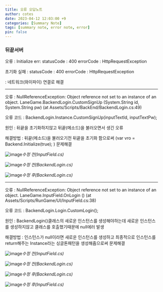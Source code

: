 ```yaml
---
title: 오류 오답노트
author: cotes
date: 2023-04-12 12:03:00 +9
categories: [Summary Note]
tags: [summary note, error note, error]
pin: false
---
```


### 뒤끝서버
오류 : Initialize err: statusCode : 400
    errorCode : HttpRequestException

   초기화 실패 : statusCode : 400
   errorCode : HttpRequestException

: 네트워크(와이파이) 연결로 해결
- - - - - - - - - - - - - - - - - - - - - - - - - - - - - - - - - - - - - - - - - - - - - - - - -
오류 : NullReferenceException: Object reference not set to an instance of an object. LaneGame.BackendLogin.CustomSignUp (System.String id, System.String pw) (at Assets/Scripts/BackEnd/BackendLogin.cs:49)

오류 코드 : BackendLogin.Instance.CustomSignUp(inputTextId, inputTextPw);

원인 : 뒤끝을 초기화하지않고 뒤끝(메소드)을 불러오면서 생긴 오류

해결방법 : 뒤끝(메소드)을 불러오기전 뒤끝을 초기화 함으로써 (var vro = Backend.Initialize(true); ) 문제해결

![image](https://user-images.githubusercontent.com/124504898/231338823-a58d3f8d-3ab9-417a-b688-53b4f429a205.png)*수정 전(InputField.cs)*

![image](https://user-images.githubusercontent.com/124504898/231338989-9f09fb49-4353-4dba-b14c-8381f113c43d.png)*수정 전(BackendLogin.cs)*

![image](https://user-images.githubusercontent.com/124504898/231347012-48fb47fc-9c5b-4b31-97c3-1cbf4b40e788.png)*수정 후(BackendLogin.cs)*
- - - - - - - - - - - - - - - - - - - - - - - - - - - - - - - - - - - - - - - - - - - - - - - - -
오류 : NullReferenceException: Object reference not set to an instance of an object. LaneGame.InputField.OnLogin () (at Assets/Scripts/RunGame/UI/InputField.cs:38)

오류 코드 : BackendLogin.Login.CustomLogin();

원인 : BackendLogin()클래스의 새로운 인스턴스를 생성해야하는데 새로운 인스턴스를 생성하지않고 클래스를 호출했기때문에 null에러 발생

해결방법 : 인스턴스가 null이라면 새로운 인스턴스를 생성하고 최종적으로 인스턴스를 return해주는 Instance라는 싱글톤패턴을 생성해줌으로써 문제해결

![image](https://user-images.githubusercontent.com/124504898/231348897-fcb5cda0-7468-49e6-b444-388523bb4941.png)*수정 전(InputField.cs)*

![image](https://user-images.githubusercontent.com/124504898/231348377-5efbcb16-36f4-4085-be00-41ee031fba50.png)*수정 전(BackendLogin.cs)*

![image](https://user-images.githubusercontent.com/124504898/231348749-751bfd60-edd1-4e88-b9e3-450e01a733f4.png)*수정 후(BackendLogin.cs)*

![image](https://user-images.githubusercontent.com/124504898/231348533-d1d2cce5-dc11-4d54-ba7e-eae16ce4cbfd.png)*수정 후(InputField.cs)*